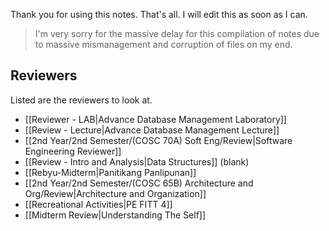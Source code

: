 Thank you for using this notes. That's all. I will edit this as soon as I can.

>I'm very sorry for the massive delay for this compilation of notes due to massive mismanagement and corruption of files on my end.

## Reviewers
Listed are the reviewers to look at.
- [[Reviewer - LAB|Advance Database Management Laboratory]]
- [[Review - Lecture|Advance Database Management Lecture]]
- [[2nd Year/2nd Semester/(COSC 70A) Soft Eng/Review|Software Engineering Reviewer]]
- [[Review - Intro and Analysis|Data Structures]] (blank)
- [[Rebyu-Midterm|Panitikang Panlipunan]]
- [[2nd Year/2nd Semester/(COSC 65B) Architecture and Org/Review|Architecture and Organization]]
- [[Recreational Activities|PE FITT 4]]
- [[Midterm Review|Understanding The Self]]

